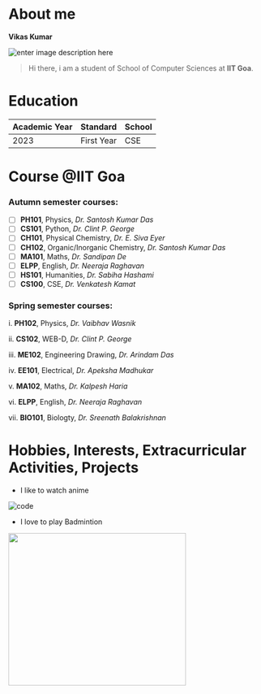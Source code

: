 # About me
**Vikas Kumar**

![enter image description here](https://media.licdn.com/dms/image/D4D03AQGAe2WX0tuQHg/profile-displayphoto-shrink_200_200/0/1703786376689?e=2147483647&v=beta&t=EMRFV7QWYVv9g0DMy6nfBKQS1G2AFXsP66p9l5WxYCc)
>Hi there, i am a student of School of Computer Sciences at **IIT Goa**.

# Education

| Academic Year | Standard  | School |
| ------------- |-----------|--------|
| 2023          | First Year|   CSE  |

# Course @IIT Goa
### Autumn semester courses:
- [ ] **PH101**, Physics, *Dr. Santosh Kumar Das* 
- [ ] **CS101**, Python, *Dr. Clint P. George* 
- [ ] **CH101**, Physical Chemistry, *Dr. E. Siva Eyer* 
- [ ] **CH102**, Organic/Inorganic Chemistry, *Dr. Santosh Kumar Das* 
- [ ] **MA101**, Maths, *Dr. Sandipan De* 
- [ ] **ELPP**, English, *Dr. Neeraja Raghavan* 
- [ ] **HS101**, Humanities, *Dr. Sabiha Hashami* 
- [ ] **CS100**, CSE, *Dr. Venkatesh Kamat* 

### Spring semester courses:
i. **PH102**, Physics, *Dr. Vaibhav Wasnik* 

ii. **CS102**, WEB-D, *Dr. Clint P. George* 

iii. **ME102**, Engineering Drawing, *Dr. Arindam Das* 

iv. **EE101**, Electrical, *Dr. Apeksha Madhukar* 

v. **MA102**, Maths, *Dr. Kalpesh Haria* 

vi. **ELPP**, English, *Dr. Neeraja Raghavan* 

vii. **BIO101**, Biologty, *Dr. Sreenath Balakrishnan* 

# Hobbies, Interests, Extracurricular Activities, Projects
- I like to watch anime
  
 ![code](https://upload.wikimedia.org/wikipedia/en/7/74/Code_Geass_R1_box_set_cover.jpg)
- I love to play Badmintion
 
<img src="https://img.etimg.com/thumb/width-1200,height-1200,imgsize-73554,resizemode-75,msid-103765538/top-trending-products/sports-equipment/best-badminton-racquets-to-unleash-your-potential-and-elevate-your-game.jpg" width="350" height="300">
